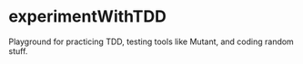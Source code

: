 # experimentWithTDD
Playground for practicing TDD, testing tools like Mutant, and coding random stuff.
